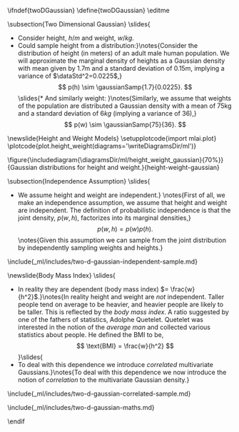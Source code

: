 \ifndef{twoDGaussian}
\define{twoDGaussian}
\editme

\subsection{Two Dimensional Gaussian}
\slides{
* Consider height, $h/m$ and weight, $w/kg$.
* Could sample height from a distribution:}\notes{Consider the distribution of height (in meters) of an adult male human population. We will approximate the marginal density of heights as a Gaussian density with mean given by $1.7\text{m}$ and a standard deviation of $0.15\text{m}$, implying a variance of $\dataStd^2=0.0225$,} 
  $$
  p(h) \sim \gaussianSamp{1.7}{0.0225}.
  $$
\slides{* And similarly weight: }\notes{Similarly, we assume that weights of the population are distributed a Gaussian density with a mean of $75 \text{kg}$ and a standard deviation of $6 kg$ (implying a variance of 36),}
  $$
  p(w) \sim \gaussianSamp{75}{36}.
  $$


\newslide{Height and Weight Models}
\setupplotcode{import mlai.plot}
\plotcode{plot.height_weight(diagrams='\writeDiagramsDir/ml')}

\figure{\includediagram{\diagramsDir/ml/height_weight_gaussian}{70%}}{Gaussian distributions for height and weight.}{height-weight-gaussian}


\subsection{Independence Assumption}
\slides{
* We assume height and weight are independent.}
\notes{First of all, we make an independence assumption, we assume that height and weight are independent. The definition of probabilistic independence is that the joint density, $p(w, h)$, factorizes into its marginal densities,}
  $$
  p(w, h) = p(w)p(h).
  $$
\notes{Given this assumption we can sample from the joint distribution by independently sampling weights and heights.}

\include{_ml/includes/two-d-gaussian-independent-sample.md}

\newslide{Body Mass Index}
\slides{
* In reality they are dependent (body mass index) $= \frac{w}{h^2}$.}\notes{In reality height and weight are *not* independent. Taller people tend on average to be heavier, and heavier people are likely to be taller. This is reflected by the *body mass index*. A ratio suggested by one of the fathers of statistics, Adolphe Quetelet. Quetelet was interested in the notion of the *average man* and collected various statistics about people. He defined the BMI to be,
$$
\text{BMI} = \frac{w}{h^2}
$$}\slides{
* To deal with this dependence we introduce *correlated* multivariate Gaussians.}\notes{To deal with this dependence we now introduce the notion of *correlation* to the multivariate Gaussian density.}

\include{_ml/includes/two-d-gaussian-correlated-sample.md}

\include{_ml/includes/two-d-gaussian-maths.md}

\endif
